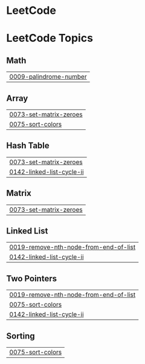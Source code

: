 # LeetCode

<!---LeetCode Topics Start-->
# LeetCode Topics
## Math
|  |
| ------- |
| [0009-palindrome-number](https://github.com/Bharatdungriyal/LeetCode/tree/master/0009-palindrome-number) |
## Array
|  |
| ------- |
| [0073-set-matrix-zeroes](https://github.com/Bharatdungriyal/LeetCode/tree/master/0073-set-matrix-zeroes) |
| [0075-sort-colors](https://github.com/Bharatdungriyal/LeetCode/tree/master/0075-sort-colors) |
## Hash Table
|  |
| ------- |
| [0073-set-matrix-zeroes](https://github.com/Bharatdungriyal/LeetCode/tree/master/0073-set-matrix-zeroes) |
| [0142-linked-list-cycle-ii](https://github.com/Bharatdungriyal/LeetCode/tree/master/0142-linked-list-cycle-ii) |
## Matrix
|  |
| ------- |
| [0073-set-matrix-zeroes](https://github.com/Bharatdungriyal/LeetCode/tree/master/0073-set-matrix-zeroes) |
## Linked List
|  |
| ------- |
| [0019-remove-nth-node-from-end-of-list](https://github.com/Bharatdungriyal/LeetCode/tree/master/0019-remove-nth-node-from-end-of-list) |
| [0142-linked-list-cycle-ii](https://github.com/Bharatdungriyal/LeetCode/tree/master/0142-linked-list-cycle-ii) |
## Two Pointers
|  |
| ------- |
| [0019-remove-nth-node-from-end-of-list](https://github.com/Bharatdungriyal/LeetCode/tree/master/0019-remove-nth-node-from-end-of-list) |
| [0075-sort-colors](https://github.com/Bharatdungriyal/LeetCode/tree/master/0075-sort-colors) |
| [0142-linked-list-cycle-ii](https://github.com/Bharatdungriyal/LeetCode/tree/master/0142-linked-list-cycle-ii) |
## Sorting
|  |
| ------- |
| [0075-sort-colors](https://github.com/Bharatdungriyal/LeetCode/tree/master/0075-sort-colors) |
<!---LeetCode Topics End-->
